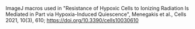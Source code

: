 ImageJ macros used in "Resistance of Hypoxic Cells to Ionizing Radiation Is Mediated in Part via Hypoxia-Induced Quiescence", Menegakis et al., Cells 2021, 10(3), 610; https://doi.org/10.3390/cells10030610
